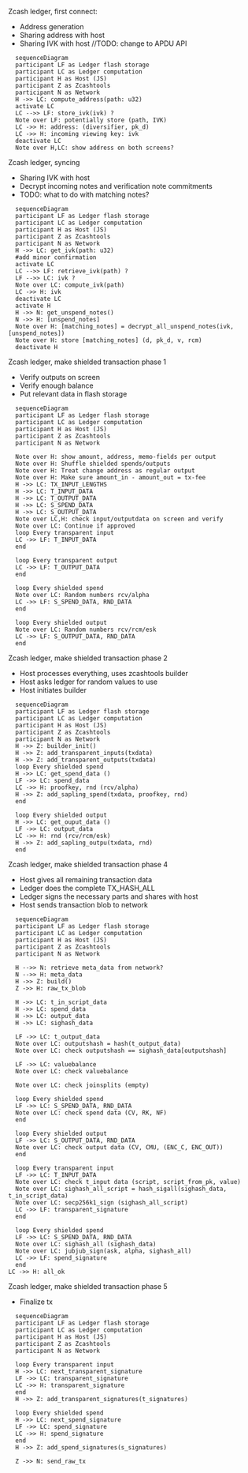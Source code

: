 Zcash ledger, first connect:
- Address generation
- Sharing address with host
- Sharing IVK with host
//TODO: change to APDU API
```mermaid
  sequenceDiagram
  participant LF as Ledger flash storage
  participant LC as Ledger computation 
  participant H as Host (JS)
  participant Z as Zcashtools
  participant N as Network
  H ->> LC: compute_address(path: u32)
  activate LC
  LC -->> LF: store_ivk(ivk) ?
  Note over LF: potentially store (path, IVK)
  LC ->> H: address: (diversifier, pk_d)
  LC ->> H: incoming viewing key: ivk
  deactivate LC
  Note over H,LC: show address on both screens?
```

Zcash ledger, syncing
- Sharing IVK with host
- Decrypt incoming notes and verification note commitments
- TODO: what to do with matching notes?
```mermaid
  sequenceDiagram
  participant LF as Ledger flash storage
  participant LC as Ledger computation 
  participant H as Host (JS)
  participant Z as Zcashtools
  participant N as Network
  H ->> LC: get_ivk(path: u32)
  #add minor confirmation
  activate LC
  LC -->> LF: retrieve_ivk(path) ?
  LF -->> LC: ivk ?
  Note over LC: compute_ivk(path)
  LC ->> H: ivk
  deactivate LC
  activate H
  H ->> N: get_unspend_notes()
  N ->> H: [unspend_notes]
  Note over H: [matching_notes] = decrypt_all_unspend_notes(ivk, [unspend_notes])
  Note over H: store [matching_notes] (d, pk_d, v, rcm)
  deactivate H
```

Zcash ledger, make shielded transaction phase 1
- Verify outputs on screen
- Verify enough balance
- Put relevant data in flash storage

```mermaid
  sequenceDiagram
  participant LF as Ledger flash storage
  participant LC as Ledger computation 
  participant H as Host (JS)
  participant Z as Zcashtools
  participant N as Network

  Note over H: show amount, address, memo-fields per output
  Note over H: Shuffle shielded spends/outputs
  Note over H: Treat change address as regular output
  Note over H: Make sure amount_in - amount_out = tx-fee
  H ->> LC: TX_INPUT_LENGTHS 
  H ->> LC: T_INPUT_DATA 
  H ->> LC: T_OUTPUT_DATA
  H ->> LC: S_SPEND_DATA
  H ->> LC: S_OUTPUT_DATA
  Note over LC,H: check input/outputdata on screen and verify
  Note over LC: Continue if approved
  loop Every transparent input
  LC ->> LF: T_INPUT_DATA
  end

  loop Every transparent output
  LC ->> LF: T_OUTPUT_DATA
  end

  loop Every shielded spend
  Note over LC: Random numbers rcv/alpha
  LC ->> LF: S_SPEND_DATA, RND_DATA
  end

  loop Every shielded output
  Note over LC: Random numbers rcv/rcm/esk
  LC ->> LF: S_OUTPUT_DATA, RND_DATA
  end
```

  Zcash ledger, make shielded transaction phase 2
- Host processes everything, uses zcashtools builder
- Host asks ledger for random values to use
- Host initiates builder

```mermaid
  sequenceDiagram
  participant LF as Ledger flash storage
  participant LC as Ledger computation 
  participant H as Host (JS)
  participant Z as Zcashtools
  participant N as Network
  H ->> Z: builder_init()
  H ->> Z: add_transparent_inputs(txdata)
  H ->> Z: add_transparent_outputs(txdata)
  loop Every shielded spend
  H ->> LC: get_spend_data ()
  LF ->> LC: spend_data
  LC ->> H: proofkey, rnd (rcv/alpha)
  H ->> Z: add_sapling_spend(txdata, proofkey, rnd)
  end

  loop Every shielded output
  H ->> LC: get_ouput_data ()
  LF ->> LC: output_data
  LC ->> H: rnd (rcv/rcm/esk)
  H ->> Z: add_sapling_outpu(txdata, rnd)
  end
```


Zcash ledger, make shielded transaction phase 4
- Host gives all remaining transaction data
- Ledger does the complete TX_HASH_ALL
- Ledger signs the necessary parts and shares with host
- Host sends transaction blob to network

```mermaid
  sequenceDiagram
  participant LF as Ledger flash storage
  participant LC as Ledger computation 
  participant H as Host (JS)
  participant Z as Zcashtools
  participant N as Network
  
  H -->> N: retrieve meta_data from network?
  N -->> H: meta_data
  H ->> Z: build()
  Z ->> H: raw_tx_blob

  H ->> LC: t_in_script_data
  H ->> LC: spend_data
  H ->> LC: output_data
  H ->> LC: sighash_data
  
  LF ->> LC: t_output_data
  Note over LC: outputshash = hash(t_output_data)
  Note over LC: check outputshash == sighash_data[outputshash]

  LF ->> LC: valuebalance
  Note over LC: check valuebalance

  Note over LC: check joinsplits (empty)

  loop Every shielded spend
  LF ->> LC: S_SPEND_DATA, RND_DATA
  Note over LC: check spend data (CV, RK, NF)
  end

  loop Every shielded output
  LF ->> LC: S_OUTPUT_DATA, RND_DATA
  Note over LC: check output data (CV, CMU, (ENC_C, ENC_OUT))
  end

  loop Every transparent input
  LF ->> LC: T_INPUT_DATA
  Note over LC: check t_input data (script, script_from_pk, value)
  Note over LC: sighash_all_script = hash_sigall(sighash_data, t_in_script_data)
  Note over LC: secp256k1_sign (sighash_all_script)
  LC ->> LF: transparent_signature
  end

  loop Every shielded spend
  LF ->> LC: S_SPEND_DATA, RND_DATA
  Note over LC: sighash_all (sighash_data)
  Note over LC: jubjub_sign(ask, alpha, sighash_all)
  LC ->> LF: spend_signature
  end
LC ->> H: all_ok

```

Zcash ledger, make shielded transaction phase 5
- Finalize tx

```mermaid
  sequenceDiagram
  participant LF as Ledger flash storage
  participant LC as Ledger computation 
  participant H as Host (JS)
  participant Z as Zcashtools
  participant N as Network
  
  loop Every transparent input
  H ->> LC: next_transparent_signature
  LF ->> LC: transparent_signature
  LC ->> H: transparent_signature
  end
  H ->> Z: add_transparent_signatures(t_signatures)

  loop Every shielded spend
  H ->> LC: next_spend_signature
  LF ->> LC: spend_signature
  LC ->> H: spend_signature
  end
  H ->> Z: add_spend_signatures(s_signatures)

  Z ->> N: send_raw_tx

```
